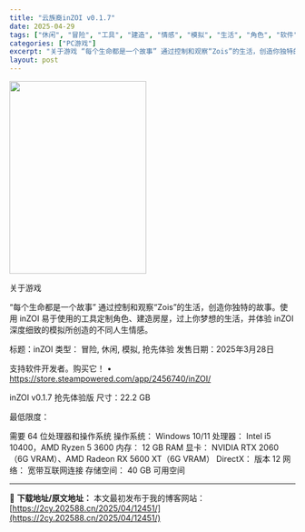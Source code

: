 ```yaml
---
title: "云族裔inZOI v0.1.7"
date: 2025-04-29
tags: ["休闲", "冒险", "工具", "建造", "情感", "模拟", "生活", "角色", "软件"]
categories: ["PC游戏"]
excerpt: "关于游戏 “每个生命都是一个故事” 通过控制和观察“Zois”的生活，创造你独特的故事。使用 inZOI 易于使用的工具定制角色、建造房屋，过上你梦想的生活，并体验 inZOI 深度细致的模拟所创造的不同人生情感。 标题：inZOI 类型： 冒险, 休闲, 模拟, 抢先体验 发售日期：2025年3月&hellip;"
layout: post
---
```


<img class="aligncenter size-full wp-image-12452" src="https://2cy.202588.cn/wp-content/uploads/2025/04/2025042914063876.webp" alt="" width="241" height="339" />

关于游戏

“每个生命都是一个故事” 通过控制和观察“Zois”的生活，创造你独特的故事。使用 inZOI 易于使用的工具定制角色、建造房屋，过上你梦想的生活，并体验 inZOI 深度细致的模拟所创造的不同人生情感。

标题：inZOI
类型： 冒险, 休闲, 模拟, 抢先体验
发售日期：2025年3月28日

支持软件开发者。购买它！
• https://store.steampowered.com/app/2456740/inZOI/

inZOI v0.1.7 抢先体验版
尺寸：22.2 GB

最低限度：

需要 64 位处理器和操作系统
操作系统： Windows 10/11
处理器： Intel i5 10400，AMD Ryzen 5 3600
内存： 12 GB RAM
显卡： NVIDIA RTX 2060（6G VRAM）、AMD Radeon RX 5600 XT（6G VRAM）
DirectX： 版本 12
网络： 宽带互联网连接
存储空间： 40 GB 可用空间

---
📖 **下载地址/原文地址：** 本文最初发布于我的博客网站：[https://2cy.202588.cn/2025/04/12451/](https://2cy.202588.cn/2025/04/12451/)
